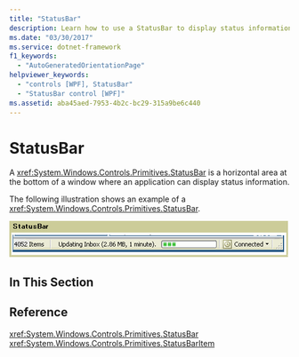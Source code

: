 ```yaml
---
title: "StatusBar"
description: Learn how to use a StatusBar to display status information in a horizontal bar in an application window.
ms.date: "03/30/2017"
ms.service: dotnet-framework
f1_keywords: 
  - "AutoGeneratedOrientationPage"
helpviewer_keywords: 
  - "controls [WPF], StatusBar"
  - "StatusBar control [WPF]"
ms.assetid: aba45aed-7953-4b2c-bc29-315a9be6c440
---
```

# StatusBar

A <xref:System.Windows.Controls.Primitives.StatusBar> is a horizontal area at the bottom of a window where an application can display status information.  
  
 The following illustration shows an example of a <xref:System.Windows.Controls.Primitives.StatusBar>.  
  
 ![Status bar](./media/ss-ctl-statusbar.GIF "SS_CTL_statusbar")  
  
## In This Section  
  
## Reference  

 <xref:System.Windows.Controls.Primitives.StatusBar>  
  <xref:System.Windows.Controls.Primitives.StatusBarItem>  
